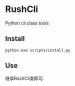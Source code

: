 ﻿# RushCli

Python cli class tools

## Install

``
python.exe scripts/install.py
``

## Use

继承RushCli类即可.